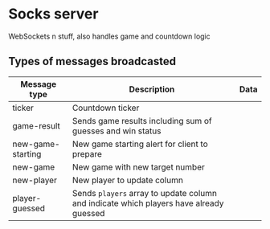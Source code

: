 # Socks server

WebSockets n stuff, also handles game and countdown logic

## Types of messages broadcasted

| Message type | Description | Data |
|---|---|---|
| ticker | Countdown ticker | |
| game-result | Sends game results including sum of guesses and win status | |
| new-game-starting | New game starting alert for client to prepare | |
| new-game | New game with new target number | |
| new-player | New player to update <Players /> column | |
| player-guessed | Sends `players` array to update column and indicate which players have already guessed | |
